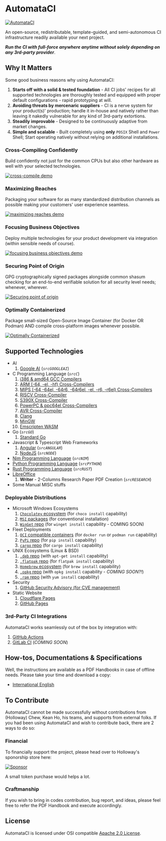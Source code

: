 # AutomataCI
[![AutomataCI](src/icons/banner_1200x200.svg)](#automataci)

An open-source, redistributable, template-guided, and semi-autonomous CI
infrastructure readily available your next project.

***Run the CI with full-force anywhere anytime without solely depending on any
3rd-party provider***.




## Why It Matters

Some good business reasons why using AutomataCI:

1. **Starts off with a solid & tested foundation** - All CI jobs' recipes for
   all supported technologies are thoroughly tested and equipped with proper
   default configurations - rapid prototyping at will.
3. **Avoiding threats by mercenaric suppliers** - CI is a nerve system for
   your product(s)' production; handle it in-house and natively rather than
   leaving it nakedly vulnerable for any kind of 3rd-party extortions.
4. **Steadily improvable** - Designed to be continuously adaptive from market
   changes.
6. **Simple and scalable** - Built completely using **only** `POSIX` Shell and
   `Power` Shell; Start operating natively without relying on additional
   installations.



### Cross-Compiling Confidently

Build confidently not just for the common CPUs but also other hardware as well
with your selected technologies.

[![cross-compile demo](.internals/screenshots/en/automataci_cross-compile-confidently_en.gif)](#cross-compile-confidently)



### Maximizing Reaches

Packaging your software for as many standardized distribution channels as
possible making your customers' user experience seamless.

[![maximizing reaches demo](.internals/screenshots/en/automataci-packaging-many-distributions_en.gif)](#maximizing-reaches)



### Focusing Business Objectives

Deploy multiple technologies for your product development via integration
(within sensible needs of course).

[![focusing business objectives demo](.internals/screenshots/en/automataci-handles-various-tech-simultenously_en.gif)](#focusing-business-objectives)



### Securing Point of Origin

GPG cryptographically signed packages alongside common shasum checking for an
end-to-end verifiable solution for all security level needs; whenever, wherever.

[![Securing point of origin](.internals/screenshots/en/automataci-securing-packages-with-cryptography_en.gif)](#securing-point-of-origin)



### Optimally Containerized

Package small-sized Open-Source Image Container (for Docker OR Podman) AND
compile cross-platform images whenever possible.

[![Optimally Containerized](.internals/screenshots/en/automataci-multiarch-container-available_en.png)](#optimally-containerized)




## Supported Technologies

* AI
  1. [Google AI](https://ai.google.dev/tutorials/rest_quickstart) (*`srcGOOGLEAI`*)
* C Programming Language (*`srcC`*)
  1. [i386 & amd64 GCC Compilers](https://gcc.gnu.org/)
  2. [ARM (-64, -el, -hf) Cross-Compilers](https://wiki.debian.org/CrossToolchains)
  3. [MIPS (-64 -64el, -64r6, -64r6el, -el, -r6, -r6el) Cross-Compilers](https://wiki.debian.org/CrossToolchains)
  4. [RISCV Cross-Compiler](https://github.com/riscv-software-src/homebrew-riscv)
  5. [S390X Cross-Compiler](https://github.com/riscv-software-src/homebrew-riscv)
  6. [PowerPC & ppc64el Cross-Compilers](https://wiki.debian.org/CrossToolchains)
  7. [AVR Cross-Compiler](https://tldp.org/HOWTO/Avr-Microcontrollers-in-Linux-Howto/x207.html)
  8. [Clang](https://clang.llvm.org/)
  9. [MinGW](https://www.mingw-w64.org/)
  10. [Emscripten WASM](https://emscripten.org/)
* Go (*`srcGO`*)
  1. [Standard Go](https://go.dev/)
* Javascript & Typescript Web Frameworks
  1. [Angular](https://angular.io/) (*`srcANGULAR`*)
  2. [NodeJS](https://nodejs.org/) (*`srcNODE`*)
* [Nim Programming Language](https://nim-lang.org/) (*`srcNIM`*)
* [Python Programming Language](https://www.python.org/) (*`srcPYTHON`*)
* [Rust Programming Language](https://www.rust-lang.org/) (*`srcRUST`*)
* [LibreOffice](https://www.libreoffice.org/)
  1. **Writer** - 2-Columns Research Paper PDF Creation (*`srcRESEARCH`*)
* Some Manual MISC stuffs



### Deployable Distributions

* Microsoft Windows Ecosystems
  1. [`Chocolatey` ecosystem](https://chocolatey.org/) (for `choco install` capability)
  2. [`MSI` packages](https://wixtoolset.org/) (for conventional installation)
  3. [`WinGet` repo](https://learn.microsoft.com/en-us/windows/package-manager/winget/) (for `winget install` capability - COMING SOON)
* Fleet Deployments
  1. [`OCI` compatible containers](https://docs.github.com/en/packages/working-with-a-github-packages-registry/working-with-the-container-registry) (for `docker run` or `podman run` capability)
  2. [`PyPi` repo](https://pypi.org/) (for `pip install` capability)
  3. [`cargo` repo](https://crates.io/) (for `cargo install` capability)
* UNIX Ecosystems (Linux & BSD)
  1. [`.deb` repo](https://wiki.debian.org/DebianRepository/Setup) (with `apt-get install` capability)
  2. [`.flatpak` repo](https://docs.flatpak.org/en/latest/first-build.html) (for `flatpak install` capability)
  3. [`Homebrew` ecosystem](https://brew.sh/) (for `brew install` capability)
  4. [`.opkg` repo](https://git.yoctoproject.org/opkg/) (with `opkg install` capability - *COMING SOON?!*)
  5. [`.rpm` repo](https://access.redhat.com/documentation/en-us/red_hat_enterprise_linux/8/html-single/packaging_and_distributing_software/index) (with `yum install` capability)
* Security
  1. [GitHub Security Advisory (for CVE management)](https://github.com/ChewKeanHo/AutomataCI/security/advisories)
* Static Website
  1. [Cloudflare Pages](https://pages.cloudflare.com/)
  2. [GitHub Pages](https://pages.github.com/)



### 3rd-Party CI Integrations

AutomataCI works seamlessly out of the box by integration with:

1. [GitHub Actions](https://docs.github.com/en/actions)
2. [GitLab CI](https://docs.gitlab.com/ee/ci/) (*COMING SOON*)




## How-tos, Documentations & Specifications
Well, the instructions are available as a PDF Handbooks in case of offline
needs. Please take your time and download a copy:

* [International English](.internals/docs/automataci-user-guide_en.pdf)




## To Contribute

AutomataCI cannot be made successfully without contributions from (Holloway)
Chew, Kean Ho, his teams, and supports from external folks. If you had been
using AutomataCI and wish to contribute back, there are 2 ways to do so:



### Financial

To financially support the project, please head over to Holloway's sponorship
store here:

[![Sponsor](.github/images/sponsor_en_210x50.svg)](https://github.com/sponsors/hollowaykeanho)

A small token purchase would helps a lot.



### Craftmanship

If you wish to bring in codes contribution, bug report, and ideas, please feel
free to refer the PDF Handbook and execute accordingly.




## License
AutomataCI is licensed under OSI compatible [Apache 2.0 License](LICENSE.txt).
